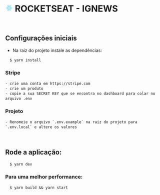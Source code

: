# <img height="24" src="https://raw.githubusercontent.com/github/explore/80688e429a7d4ef2fca1e82350fe8e3517d3494d/topics/react/react.png" alt="NextJs" title="Next JS"/> ROCKETSEAT - IGNEWS

<br />

## Configurações iniciais
  - Na raiz do projeto instale as dependências:

  ```
    $ yarn install
  ```

  ### Stripe
    - crie uma conta em https://stripe.com
    - crie um produto
    - copie a sua SECRET KEY que se encontra no dashboard para colar no arquivo .env

  ### Projeto
    - Renomeie o arquivo `.env.example` na raiz do projeto para `.env.local` e altere os valores

<br />

## Rode a aplicação:

```
  $ yarn dev
```

### Para uma melhor performance:

```
  $ yarn build && yarn start
```

